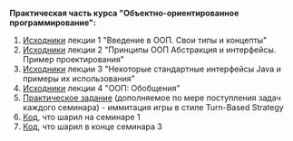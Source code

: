 **Практическая часть курса "Объектно-ориентированное программирование":**

1. [Исходники](https://github.com/ILYA-NASA/OOP/tree/main/Lecture_01) лекции 1 "Введение в ООП. Свои типы и концепты"
2. [Исходники](https://github.com/ILYA-NASA/OOP/tree/main/Lecture_02) лекции 2 "Принципы ООП Абстракция и интерфейсы. Пример проектирования"
3. [Исходники](https://github.com/ILYA-NASA/OOP/tree/main/Lecture_03) лекции 3 "Некоторые стандартные интерфейсы Java и примеры их использования"
4. [Исходники](https://github.com/ILYA-NASA/OOP/tree/main/Lecture_04) лекции 4 "ООП: Обобщения"
5. [Практическое задание](https://github.com/ILYA-NASA/OOP/tree/main/Home_01) (дополняемое по мере поступления задач каждого семинара) - иммитация игры в стиле Turn-Based Strategy
6. [Код](https://github.com/ILYA-NASA/OOP/tree/main/Seminar_01), что шарил на семинаре 1
7. [Код](https://github.com/ILYA-NASA/OOP/tree/main/Seminar_03), что шарил в конце семинара 3
